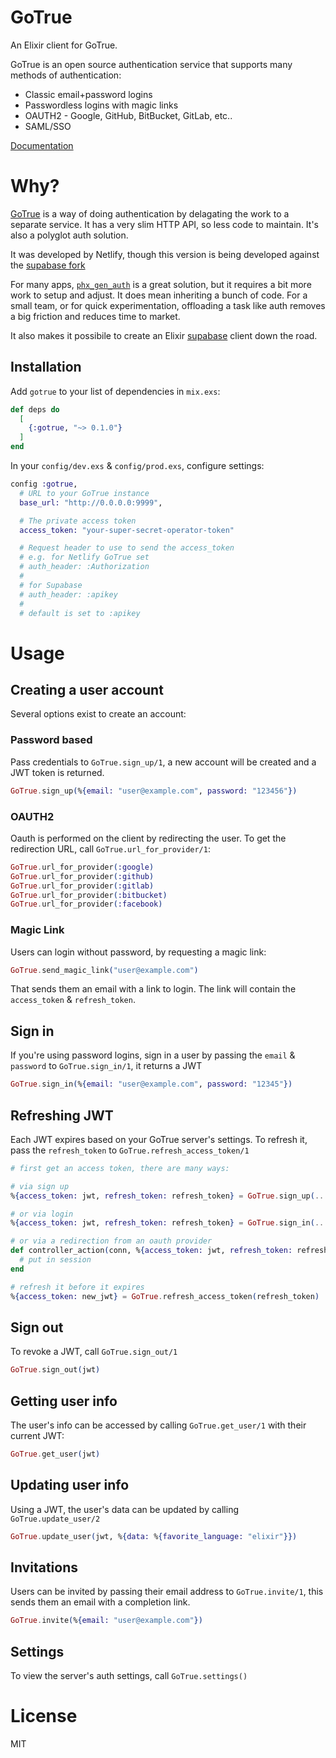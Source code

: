 # GoTrue

An Elixir client for GoTrue.

GoTrue is an open source authentication service that supports many methods of authentication:

- Classic email+password logins
- Passwordless logins with magic links
- OAUTH2 - Google, GitHub, BitBucket, GitLab, etc..
- SAML/SSO

[Documentation](https://hexdocs.pm/gotrue)

# Why?

[GoTrue](https://github.com/netlify/gotrue) is a way of doing authentication by delagating the work to a separate service. It has a very slim HTTP API, so less code to maintain. It's also a polyglot auth solution.

It was developed by Netlify, though this version is being developed against the [supabase fork](https://github.com/supabase/gotrue)

For many apps, [`phx_gen_auth`](https://github.com/aaronrenner/phx_gen_auth) is a great solution, but it requires a bit more work to setup and adjust. It does mean inheriting a bunch of code. For a small team, or for quick experimentation, offloading a task like auth removes a big friction and reduces time to market.

It also makes it possibile to create an Elixir [supabase](https://supabase.io) client down the road.

## Installation

Add `gotrue` to your list of dependencies in `mix.exs`:

```elixir
def deps do
  [
    {:gotrue, "~> 0.1.0"}
  ]
end
```

In your `config/dev.exs` & `config/prod.exs`, configure settings: 

```elixir
config :gotrue,
  # URL to your GoTrue instance
  base_url: "http://0.0.0.0:9999",

  # The private access token
  access_token: "your-super-secret-operator-token"

  # Request header to use to send the access_token
  # e.g. for Netlify GoTrue set
  # auth_header: :Authorization
  #
  # for Supabase
  # auth_header: :apikey
  #
  # default is set to :apikey

```

# Usage

## Creating a user account

Several options exist to create an account:

### Password based

Pass credentials to `GoTrue.sign_up/1`, a new account will be created and a JWT token is returned.

```elixir
GoTrue.sign_up(%{email: "user@example.com", password: "123456"})
```

### OAUTH2

Oauth is performed on the client by redirecting the user. To get the redirection URL, call `GoTrue.url_for_provider/1`: 

```elixir
GoTrue.url_for_provider(:google)
GoTrue.url_for_provider(:github)
GoTrue.url_for_provider(:gitlab)
GoTrue.url_for_provider(:bitbucket)
GoTrue.url_for_provider(:facebook)
```

### Magic Link

Users can login without password, by requesting a magic link:

```elixir
GoTrue.send_magic_link("user@example.com")
```

That sends them an email with a link to login. The link will contain the `access_token` & `refresh_token`.

## Sign in

If you're using password logins, sign in a user by passing the `email` & `password` to `GoTrue.sign_in/1`, it returns a JWT

```elixir
GoTrue.sign_in(%{email: "user@example.com", password: "12345"})
```

## Refreshing JWT

Each JWT expires based on your GoTrue server's settings. To refresh it, pass the `refresh_token` to `GoTrue.refresh_access_token/1`

```elixir
# first get an access token, there are many ways:

# via sign up
%{access_token: jwt, refresh_token: refresh_token} = GoTrue.sign_up(...)

# or via login
%{access_token: jwt, refresh_token: refresh_token} = GoTrue.sign_in(...)

# or via a redirection from an oauth provider
def controller_action(conn, %{access_token: jwt, refresh_token: refresh_token}) do
  # put in session
end

# refresh it before it expires
%{access_token: new_jwt} = GoTrue.refresh_access_token(refresh_token)
```

## Sign out

To revoke a JWT, call `GoTrue.sign_out/1`

```elixir
GoTrue.sign_out(jwt)
```

## Getting user info

The user's info can be accessed by calling `GoTrue.get_user/1` with their current JWT:

```elixir
GoTrue.get_user(jwt)
```

## Updating user info

Using a JWT, the user's data can be updated by calling `GoTrue.update_user/2`

```elixir
GoTrue.update_user(jwt, %{data: %{favorite_language: "elixir"}})
```

## Invitations

Users can be invited by passing their email address to `GoTrue.invite/1`, this sends them an email with a completion link.

```elixir
GoTrue.invite(%{email: "user@example.com"})
```

## Settings

To view the server's auth settings, call `GoTrue.settings()`

# License

MIT

